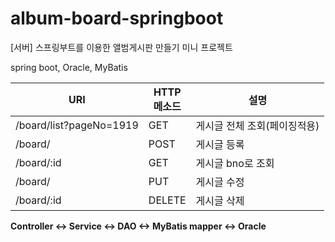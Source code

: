 # album-board-springboot
[서버] 스프링부트를 이용한 앨범게시판 만들기 미니 프로젝트

spring boot, Oracle, MyBatis

<table>
  <thead>
    <tr>
      <th>URI</th>
      <th>HTTP<br/>메소드</th>
      <th>설명</th>
    </tr>
  </thead>
  <tbody>
    <tr>
      <td>/board/list?pageNo=1919</td>
      <td>GET</td>
      <td>게시글 전체 조회(페이징적용)</td>
    </tr>
    <tr>
      <td>/board/</td>
      <td>POST</td>
      <td>게시글 등록</td>
    </tr>
    <tr>
      <td>/board/:id</td>
      <td>GET</td>
      <td>게시글 bno로 조회</td>
    </tr>
    <tr>
      <td>/board/</td>
      <td>PUT</td>
      <td>게시글 수정</td>
    </tr>
    <tr>
      <td>/board/:id</td>
      <td>DELETE</td>
      <td>게시글 삭제</td>
    </tr>
  </tbody>
</table>

**Controller <-> Service <-> DAO <-> MyBatis mapper <-> Oracle**
